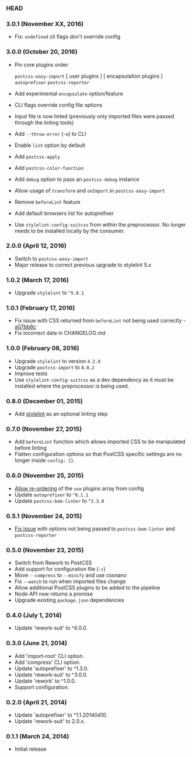 ### HEAD

### 3.0.1 (November XX, 2016)

* Fix: `undefined` cli flags don't override config

### 3.0.0 (October 20, 2016)

* Pin core plugins order:

  `postcss-easy-import`
  [ user plugins ]
  [ encapsulation plugins ]
  `autoprefixer`
  `postcss-reporter`
* Add experimental `encapsulate` option/feature
* CLI flags override config file options
* Input file is now linted (previously only imported files were passed through
  the linting tools)
* Add `--throw-error` (`-e`) to CLI
* Enable `lint` option by default
* Add `postcss-apply`
* Add `postcss-color-function`
* Add `debug` option to pass an `postcss-debug` instance
* Allow usage of `transform` and `onImport` in `postcss-easy-import`
* Remove `beforeLint` feature
* Add default browsers list for autoprefixer
* Use `stylelint-config-suitcss` from within the preprocessor. No longer needs
  to be installed locally by the consumer.

### 2.0.0 (April 12, 2016)

* Switch to `postcss-easy-import`
* Major release to correct previous upgrade to stylelint 5.x

### 1.0.2 (March 17, 2016)

* Upgrade `stylelint` to `^5.0.1`

### 1.0.1 (February 17, 2016)

* Fix issue with CSS returned from `beforeLint` not being used correctly - [a07bb8c](https://github.com/suitcss/preprocessor/commit/a07bb8c7b416c3df36c3f88b1fc1600aa6a39d61)
* Fix incorrect date in CHANGELOG.md

### 1.0.0 (February 08, 2016)

* Upgrade `stylelint` to version `4.2.0`
* Upgrade `postcss-import` to `8.0.2`
* Improve tests
* Use `stylelint-config-suitcss` as a dev dependency as it must be installed
where the preprocessor is being used.

### 0.8.0 (December 01, 2015)

* Add [stylelint](http://stylelint.io/) as an optional linting step

### 0.7.0 (November 27, 2015)

* Add `beforeLint` function which allows imported CSS to be manipulated before linting
* Flatten configuration options so that PostCSS specific settings are no longer
inside `config: {}`.

### 0.6.0 (November 25, 2015)

* [Allow re-ordering](https://github.com/suitcss/preprocessor/pull/15) of the `use` plugins array from config
* Update `autoprefixer` to `^6.1.1`
* Update `postcss-bem-linter` to `^2.3.0`

### 0.5.1 (November 24, 2015)

* [Fix issue](https://github.com/suitcss/preprocessor/issues/13) with options not being passed to `postcss-bem-linter` and `postcss-reporter`

### 0.5.0 (November 23, 2015)

* Switch from Rework to PostCSS
* Add support for configuration file (`-c`)
* Move `--compress` to `--minify` and use cssnano
* Fix `--watch` to run when imported files change
* Allow additional PostCSS plugins to be added to the pipeline
* Node API now returns a promise
* Upgrade existing `package.json` dependencies

### 0.4.0 (July 1, 2014)

* Update 'rework-suit' to ^4.0.0.

### 0.3.0 (June 21, 2014)

* Add 'import-root' CLI option.
* Add 'compress' CLI option.
* Update 'autoprefixer' to ^1.3.0.
* Update 'rework-suit' to ^3.0.0.
* Update 'rework' to ^1.0.0.
* Support configuration.

### 0.2.0 (April 21, 2014)

* Update 'autoprefixer' to ^1.1.20140410.
* Update 'rework-suit' to 2.0.x.

### 0.1.1 (March 24, 2014)

* Initial release

